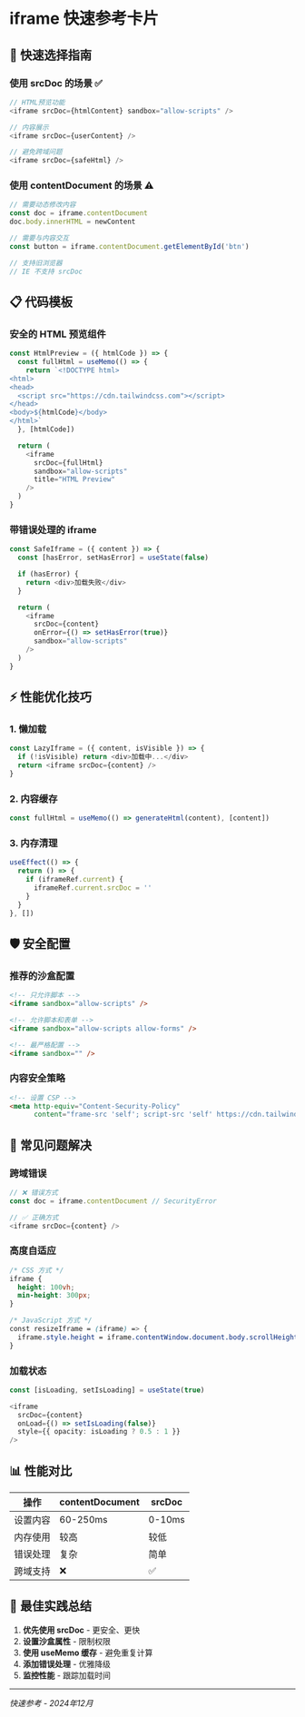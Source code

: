 # iframe 快速参考卡片

## 🚀 快速选择指南

### 使用 srcDoc 的场景 ✅
```javascript
// HTML预览功能
<iframe srcDoc={htmlContent} sandbox="allow-scripts" />

// 内容展示
<iframe srcDoc={userContent} />

// 避免跨域问题
<iframe srcDoc={safeHtml} />
```

### 使用 contentDocument 的场景 ⚠️
```javascript
// 需要动态修改内容
const doc = iframe.contentDocument
doc.body.innerHTML = newContent

// 需要与内容交互
const button = iframe.contentDocument.getElementById('btn')

// 支持旧浏览器
// IE 不支持 srcDoc
```

## 📋 代码模板

### 安全的 HTML 预览组件
```typescript
const HtmlPreview = ({ htmlCode }) => {
  const fullHtml = useMemo(() => {
    return `<!DOCTYPE html>
<html>
<head>
  <script src="https://cdn.tailwindcss.com"></script>
</head>
<body>${htmlCode}</body>
</html>`
  }, [htmlCode])

  return (
    <iframe
      srcDoc={fullHtml}
      sandbox="allow-scripts"
      title="HTML Preview"
    />
  )
}
```

### 带错误处理的 iframe
```typescript
const SafeIframe = ({ content }) => {
  const [hasError, setHasError] = useState(false)

  if (hasError) {
    return <div>加载失败</div>
  }

  return (
    <iframe
      srcDoc={content}
      onError={() => setHasError(true)}
      sandbox="allow-scripts"
    />
  )
}
```

## ⚡ 性能优化技巧

### 1. 懒加载
```typescript
const LazyIframe = ({ content, isVisible }) => {
  if (!isVisible) return <div>加载中...</div>
  return <iframe srcDoc={content} />
}
```

### 2. 内容缓存
```typescript
const fullHtml = useMemo(() => generateHtml(content), [content])
```

### 3. 内存清理
```typescript
useEffect(() => {
  return () => {
    if (iframeRef.current) {
      iframeRef.current.srcDoc = ''
    }
  }
}, [])
```

## 🛡️ 安全配置

### 推荐的沙盒配置
```html
<!-- 只允许脚本 -->
<iframe sandbox="allow-scripts" />

<!-- 允许脚本和表单 -->
<iframe sandbox="allow-scripts allow-forms" />

<!-- 最严格配置 -->
<iframe sandbox="" />
```

### 内容安全策略
```html
<!-- 设置 CSP -->
<meta http-equiv="Content-Security-Policy" 
      content="frame-src 'self'; script-src 'self' https://cdn.tailwindcss.com">
```

## 🔧 常见问题解决

### 跨域错误
```javascript
// ❌ 错误方式
const doc = iframe.contentDocument // SecurityError

// ✅ 正确方式
<iframe srcDoc={content} />
```

### 高度自适应
```css
/* CSS 方式 */
iframe {
  height: 100vh;
  min-height: 300px;
}

/* JavaScript 方式 */
const resizeIframe = (iframe) => {
  iframe.style.height = iframe.contentWindow.document.body.scrollHeight + 'px'
}
```

### 加载状态
```typescript
const [isLoading, setIsLoading] = useState(true)

<iframe
  srcDoc={content}
  onLoad={() => setIsLoading(false)}
  style={{ opacity: isLoading ? 0.5 : 1 }}
/>
```

## 📊 性能对比

| 操作 | contentDocument | srcDoc |
|------|----------------|---------|
| 设置内容 | 60-250ms | 0-10ms |
| 内存使用 | 较高 | 较低 |
| 错误处理 | 复杂 | 简单 |
| 跨域支持 | ❌ | ✅ |

## 🎯 最佳实践总结

1. **优先使用 srcDoc** - 更安全、更快
2. **设置沙盒属性** - 限制权限
3. **使用 useMemo 缓存** - 避免重复计算
4. **添加错误处理** - 优雅降级
5. **监控性能** - 跟踪加载时间

---

*快速参考 - 2024年12月* 